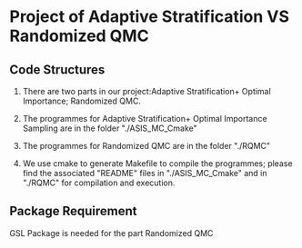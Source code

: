 # Project of Adaptive Stratification VS Randomized QMC
## Code Structures
1. There are two parts in our project:Adaptive Stratification+ Optimal Importance; Randomized QMC.

2. The programmes for Adaptive Stratification+ Optimal Importance Sampling are in the folder "./ASIS_MC_Cmake"

3. The programmes for Randomized QMC are in the folder "./RQMC"

4. We use cmake to generate Makefile to compile the programmes; please find the associated "README" files in "./ASIS_MC_Cmake" and in "./RQMC" for compilation and execution.

## Package Requirement
GSL Package is needed for the part Randomized QMC